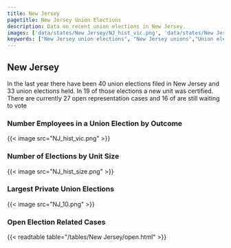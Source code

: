 ```yaml
---
title: New Jersey
pagetitle: New Jersey Union Elections
description: Data on recent union elections in New Jersey.
images: ['data/states/New Jersey/NJ_hist_vic.png', 'data/states/New Jersey/NJ_hist_size.png', 'data/states/New Jersey/NJ_10.png']
keywords: ["New Jersey union elections", "New Jersey unions","Union elections"]
---
```

##  New Jersey

In the last year there have been 40 union elections filed in New Jersey and 33 union elections held. In 19 of those elections a new unit was certified. There are currently 27 open representation cases and 16 of are still waiting to vote

### Number Employees in a Union Election by Outcome
{{< image src="NJ_hist_vic.png" >}}

### Number of Elections by Unit Size
{{< image src="NJ_hist_size.png" >}}

### Largest Private Union Elections
{{< image src="NJ_10.png" >}}

### Open Election Related Cases
{{< readtable table="/tables/New Jersey/open.html" >}}

